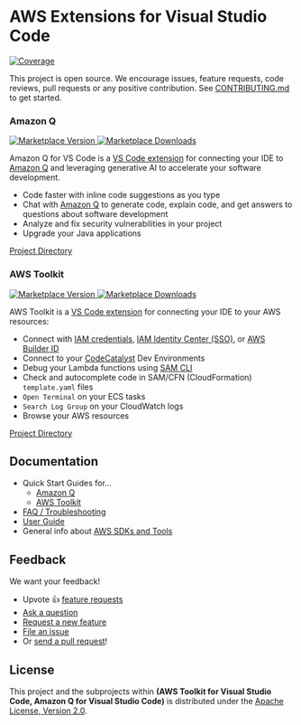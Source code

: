 # AWS Extensions for Visual Studio Code

[![Coverage](https://img.shields.io/codecov/c/github/aws/aws-toolkit-vscode/master.svg)](https://codecov.io/gh/aws/aws-toolkit-vscode/branch/master)

This project is open source. We encourage issues, feature requests, code reviews, pull requests or any positive contribution. See [CONTRIBUTING.md](CONTRIBUTING.md) to get started.

### Amazon Q

[![Marketplace Version](https://img.shields.io/vscode-marketplace/v/AmazonWebServices.amazon-q-vscode.svg) ![Marketplace Downloads](https://img.shields.io/vscode-marketplace/d/AmazonWebServices.amazon-q-vscode.svg)](https://marketplace.visualstudio.com/items?itemName=AmazonWebServices.amazon-q-vscode)

Amazon Q for VS Code is a [VS Code extension](https://marketplace.visualstudio.com/itemdetails?itemName=AmazonWebServices.aws-toolkit-vscode) for connecting your IDE to [Amazon Q](https://aws.amazon.com/q/developer/) and leveraging generative AI to accelerate your software development.

-   Code faster with inline code suggestions as you type
-   Chat with [Amazon Q](https://aws.amazon.com/q/developer/) to generate code, explain code, and get answers to questions about software development
-   Analyze and fix security vulnerabilities in your project
-   Upgrade your Java applications

[Project Directory](https://github.com/aws/aws-toolkit-vscode/tree/master/packages/amazonq)

### AWS Toolkit

[![Marketplace Version](https://img.shields.io/vscode-marketplace/v/AmazonWebServices.aws-toolkit-vscode.svg) ![Marketplace Downloads](https://img.shields.io/vscode-marketplace/d/AmazonWebServices.aws-toolkit-vscode.svg)](https://marketplace.visualstudio.com/items?itemName=AmazonWebServices.aws-toolkit-vscode)

AWS Toolkit is a [VS Code extension](https://marketplace.visualstudio.com/itemdetails?itemName=AmazonWebServices.aws-toolkit-vscode) for connecting your IDE to your AWS resources:

-   Connect with [IAM credentials](https://docs.aws.amazon.com/sdkref/latest/guide/access-users.html),
    [IAM Identity Center (SSO)](https://docs.aws.amazon.com/singlesignon/latest/userguide/what-is.html),
    or [AWS Builder ID](https://docs.aws.amazon.com/signin/latest/userguide/differences-aws_builder_id.html)
-   Connect to your [CodeCatalyst](https://codecatalyst.aws/) Dev Environments
-   Debug your Lambda functions using [SAM CLI](https://github.com/aws/aws-sam-cli)
-   Check and autocomplete code in SAM/CFN (CloudFormation) `template.yaml` files
-   `Open Terminal` on your ECS tasks
-   `Search Log Group` on your CloudWatch logs
-   Browse your AWS resources

[Project Directory](https://github.com/aws/aws-toolkit-vscode/tree/master/packages/toolkit)

## Documentation

-   Quick Start Guides for...
    -   [Amazon Q](https://marketplace.visualstudio.com/itemdetails?itemName=AmazonWebServices.amazon-q-vscode)
    -   [AWS Toolkit](https://marketplace.visualstudio.com/itemdetails?itemName=AmazonWebServices.aws-toolkit-vscode)
-   [FAQ / Troubleshooting](./docs/faq-credentials.md)
-   [User Guide](https://docs.aws.amazon.com/console/toolkit-for-vscode/welcome)
-   General info about [AWS SDKs and Tools](https://docs.aws.amazon.com/sdkref/latest/guide/overview.html)

## Feedback

We want your feedback!

-   Upvote 👍 [feature requests](https://github.com/aws/aws-toolkit-vscode/issues?q=is%3Aissue+is%3Aopen+label%3Afeature-request+sort%3Areactions-%2B1-desc)
-   [Ask a question](https://github.com/aws/aws-toolkit-vscode/issues/new?labels=guidance&template=guidance_request.md)
-   [Request a new feature](https://github.com/aws/aws-toolkit-vscode/issues/new?labels=feature-request&template=feature_request.md)
-   [File an issue](https://github.com/aws/aws-toolkit-vscode/issues/new?labels=bug&template=bug_report.md)
-   Or [send a pull request](CONTRIBUTING.md)!

## License

This project and the subprojects within **(AWS Toolkit for Visual Studio Code, Amazon Q for Visual Studio Code)** is distributed under the [Apache License, Version 2.0](https://www.apache.org/licenses/LICENSE-2.0).
